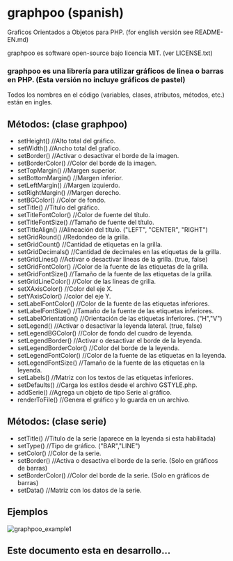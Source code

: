 # graphpoo (spanish)
Graficos Orientados a Objetos para PHP. (for english versión see README-EN.md)

graphpoo es software open-source bajo licencia MIT. (ver LICENSE.txt)
### graphpoo es una librería para utilizar gráficos de linea o barras en PHP. (Esta versión no incluye gráficos de pastel)
Todos los nombres en el código (variables, clases, atributos, métodos, etc.) están en ingles.

## Métodos: (clase graphpoo)
- setHeight() //Alto total del gráfico.
- setWidth() //Ancho total del grafico.
- setBorder() //Activar o desactivar el borde de la imagen.
- setBorderColor() //Color del borde de la imagen.
- setTopMargin() //Margen superior.
- setBottomMargin() //Margen inferior.
- setLeftMargin() //Margen izquierdo.
- setRightMargin() //Margen derecho.
- setBGColor() //Color de fondo.
- setTitle() //Título del gráfico.
- setTitleFontColor() //Color de fuente del título.
- setTitleFontSize() //Tamaño de fuente del título.
- setTitleAlign() //Alineación del título. ("LEFT", "CENTER", "RIGHT")
- setGridRound() //Redondeo de la grilla.
- setGridCount() //Cantidad de etiquetas en la grilla.
- setGridDecimals() //Cantidad de decimales en las etiquetas de la grilla.
- setGridLines() //Activar o desactivar líneas de la grilla. (true, false)
- setGridFontColor() //Color de la fuente de las etiquetas de la grilla.
- setGridFontSize() //Tamaño de la fuente de las etiquetas de la grilla.
- setGridLineColor() //Color de las lineas de grilla.
- setXAxisColor() //Color del eje X.
- setYAxisColor() //color del eje Y.
- setLabelFontColor() //Color de la fuente de las etiquetas inferiores.
- setLabelFontSize() //Tamaño de la fuente de las etiquetas inferiores.
- setLabelOrientation() //Orientación de las etiquetas inferiores. ("H","V")
- setLegend() //Activar o desactivar la leyenda lateral. (true, false)
- setLegendBGColor() //Color de fondo del cuadro de leyenda.
- setLegendBorder() //Activar o desactivar el borde de la leyenda.
- setLegendBorderColor() //Color del borde de la leyenda.
- setLegendFontColor() //Color de la fuente de las etiquetas en la leyenda.
- setLegendFontSize() //Tamaño de la fuente de las etiquetas en la leyenda.
- setLabels() //Matriz con los textos de las etiquetas inferiores.
- setDefaults() //Carga los estilos desde el archivo GSTYLE.php.
- addSerie() //Agrega un objeto de tipo Serie al gráfico.
- renderToFile() //Genera el gráfico y lo guarda en un archivo.

## Métodos: (clase serie)
- setTitle() //Título de la serie (aparece en la leyenda si esta habilitada)
- setType() //Tipo de gráfico. ("BAR","LINE")
- setColor() //Color de la serie.
- setBorder() //Activa o desactiva el borde de la serie. (Solo en gráficos de barras)
- setBorderColor() //Color del borde de la serie. (Solo en gráficos de barras)
- setData() //Matriz con los datos de la serie.

## Ejemplos
![graphpoo_example1](https://github.com/mauroruso/graphpoo/blob/master/graphpoo_example1.png)

## Este documento esta en desarrollo...
